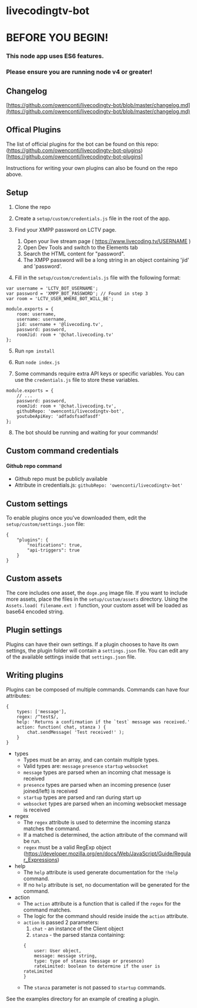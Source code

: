 # livecodingtv-bot

# BEFORE YOU BEGIN!
### This node app uses ES6 features.
### Please ensure you are running node v4 or greater!

## Changelog

[https://github.com/owenconti/livecodingtv-bot/blob/master/changelog.md](https://github.com/owenconti/livecodingtv-bot/blob/master/changelog.md)

## Offical Plugins
The list of official plugins for the bot can be found on this repo: (https://github.com/owenconti/livecodingtv-bot-plugins)[https://github.com/owenconti/livecodingtv-bot-plugins]

Instructions for writing your own plugins can also be found on the repo above.

## Setup

1. Clone the repo

2. Create a `setup/custom/credentials.js` file in the root of the app.

3. Find your XMPP password on LCTV page.
	1. Open your live stream page ( https://www.livecoding.tv/USERNAME )
	2. Open Dev Tools and switch to the Elements tab
	3. Search the HTML content for "password".
	4. The XMPP password will be a long string in an object containing 'jid' and 'password'.

4. Fill in the `setup/custom/credentials.js` file with the following format:

```
var username = 'LCTV_BOT_USERNAME';
var password = 'XMPP_BOT_PASSWORD'; // Found in step 3
var room = 'LCTV_USER_WHERE_BOT_WILL_BE';

module.exports = {
    room: username,
    username: username,
    jid: username + '@livecoding.tv',
    password: password,
    roomJid: room + '@chat.livecoding.tv'
};
```

5. Run `npm install`

6. Run `node index.js`

7. Some commands require extra API keys or specific variables. You can use the `credentials.js` file to store these variables.

```
module.exports = {
    // ...
    password: password,
    roomJid: room + '@chat.livecoding.tv',
	githubRepo: 'owenconti/livecodingtv-bot',
	youtubeApiKey: 'adfadsfsadfasdf'
};
```

8. The bot should be running and waiting for your commands!

## Custom command credentials

#### Github repo command
- Github repo must be publicly available
- Attribute in credentials.js: `githubRepo: 'owenconti/livecodingtv-bot'`

## Custom settings
To enable plugins once you've downloaded them, edit the `setup/custom/settings.json` file:

```
{
	"plugins": {
		"noifications": true,
		"api-triggers": true
	}
}
```

## Custom assets
The core includes one asset, the `doge.png` image file. If you want to include more assets, place the files in the `setup/custom/assets` directory. Using the `Assets.load( filename.ext )` function, your custom asset will be loaded as base64 encoded string.

## Plugin settings
Plugins can have their own settings. If a plugin chooses to have its own settings, the plugin folder will contain a `settings.json` file. You can edit any of the available settings inside that `settings.json` file.

## Writing plugins
Plugins can be composed of multiple commands. Commands can have four attributes:

```
{
	types: ['message'],
	regex: /^test$/,
	help: 'Returns a confirmation if the `test` message was received.'
	action: function( chat, stanza ) {
		chat.sendMessage( 'Test received!' );
	}
}
```
* types
	* Types must be an array, and can contain multiple types.
	* Valid types are: `message` `presence` `startup` `websocket`
	* `message` types are parsed when an incoming chat message is received
	* `presence` types are parsed when an incoming presence (user joined/left) is received
	* `startup` types are parsed and ran during start up
	* `websocket` types are parsed when an incoming websocket message is received
* regex
	* The `regex` attribute is used to determine the incoming stanza matches the command.
	* If a matched is determined, the action attribute of the command will be run.
	* `regex` must be a valid RegExp object (https://developer.mozilla.org/en/docs/Web/JavaScript/Guide/Regular_Expressions)
* help
	* The `help` attribute is used generate documentation for the `!help` command.
	* If no `help` attribute is set, no documentation will be generated for the command.
* action
	* The `action` attribute is a function that is called if the `regex` for the command matches.
	* The logic for the command should reside inside the `action` attribute.
	* `action` is passed 2 parameters:
		1. `chat` - an instance of the Client object
		2. `stanza` - the parsed stanza containing:
		```
		{
			user: User object,
			message: message string,
			type: type of stanza (message or presence)
			rateLimited: boolean to determine if the user is rateLimited
		}
		```
	* The `stanza` parameter is not passed to `startup` commands.


See the examples directory for an example of creating a plugin.
